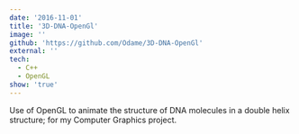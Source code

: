 ```yaml
---
date: '2016-11-01'
title: '3D-DNA-OpenGl'
image: ''
github: 'https://github.com/Odame/3D-DNA-OpenGl'
external: ''
tech:
  - C++
  - OpenGL
show: 'true'
---
```


Use of OpenGL to animate the structure of DNA molecules in a double helix structure; for my Computer Graphics project.
